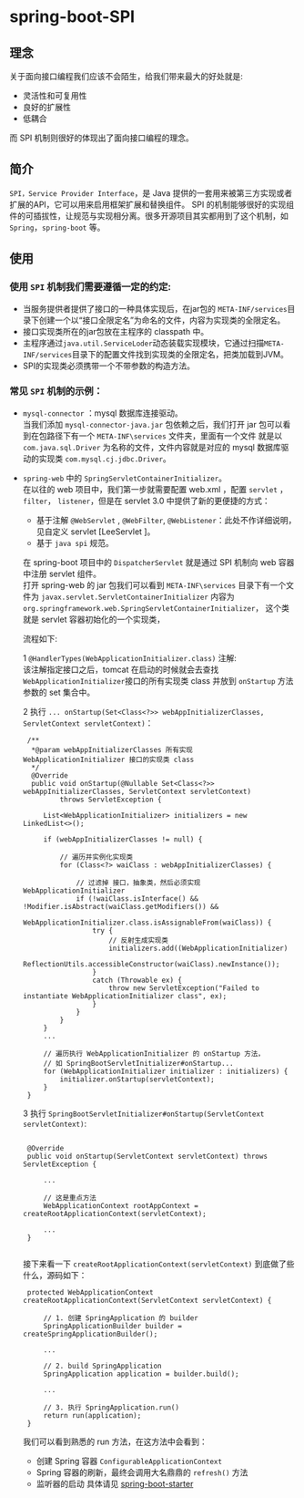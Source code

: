 # spring-boot-SPI

## 理念

关于面向接口编程我们应该不会陌生，给我们带来最大的好处就是:
- 灵活性和可复用性
- 良好的扩展性
- 低耦合

而 SPI 机制则很好的体现出了面向接口编程的理念。

## 简介

`SPI，Service Provider Interface`，是 Java 提供的一套用来被第三方实现或者扩展的API，它可以用来启用框架扩展和替换组件。
SPI 的机制能够很好的实现组件的可插拔性，让规范与实现相分离。很多开源项目其实都用到了这个机制，如 `Spring`，`spring-boot` 等。

## 使用

### 使用 ``SPI`` 机制我们需要遵循一定的约定:
- 当服务提供者提供了接口的一种具体实现后，在jar包的 `META-INF/services`目录下创建一个以“接口全限定名”为命名的文件，内容为实现类的全限定名。
- 接口实现类所在的jar包放在主程序的 classpath 中。
- 主程序通过`java.util.ServiceLoder`动态装载实现模块，它通过扫描`META-INF/services`目录下的配置文件找到实现类的全限定名，把类加载到JVM。
- SPI的实现类必须携带一个不带参数的构造方法。

### 常见 ``SPI`` 机制的示例：
- `mysql-connector` ：mysql 数据库连接驱动。  
当我们添加 `mysql-connector-java.jar` 包依赖之后，我们打开 jar 包可以看到在包路径下有一个 `META-INF\services` 文件夹，里面有一个文件
就是以 `com.java.sql.Driver` 为名称的文件，文件内容就是对应的 mysql 数据库驱动的实现类 `com.mysql.cj.jdbc.Driver`。

- `spring-web` 中的 `SpringServletContainerInitializer`。  
在以往的 web 项目中，我们第一步就需要配置 web.xml ，配置 `servlet` ， `filter`， `listener`，但是在 servlet 3.0 中提供了新的更便捷的方式：
   
   - 基于注解 `@WebServlet` , `@WebFilter`, `@WebListener`：此处不作详细说明，见自定义 servlet [LeeServlet ]。
   - 基于 `java spi` 规范。
     
   在 spring-boot 项目中的 `DispatcherServlet` 就是通过 SPI 机制向 web 容器中注册 servlet 组件。  
   打开 spring-web 的 jar 包我们可以看到 `META-INF\services`
   目录下有一个文件为 `javax.servlet.ServletContainerInitializer` 内容为 `org.springframework.web.SpringServletContainerInitializer`，
   这个类就是 servlet 容器初始化的一个实现类，  
   
   流程如下:
   
   1 `@HandlerTypes(WebApplicationInitializer.class)` 注解:  
   该注解指定接口之后，tomcat 在启动的时候就会去查找`WebApplicationInitializer`接口的所有实现类 class 并放到 `onStartup` 方法参数的 set 集合中。
   
   2 执行 `... onStartup(Set<Class<?>> webAppInitializerClasses, ServletContext servletContext)`：  
   
   ```
    /**
     *@param webAppInitializerClasses 所有实现 WebApplicationInitializer 接口的实现类 class
     */
     @Override
	 public void onStartup(@Nullable Set<Class<?>> webAppInitializerClasses, ServletContext servletContext)
			throws ServletException {

		List<WebApplicationInitializer> initializers = new LinkedList<>();

		if (webAppInitializerClasses != null) {
		
		    // 遍历并实例化实现类
			for (Class<?> waiClass : webAppInitializerClasses) {
			
				// 过滤掉 接口，抽象类，然后必须实现 WebApplicationInitializer
				if (!waiClass.isInterface() && !Modifier.isAbstract(waiClass.getModifiers()) &&
						WebApplicationInitializer.class.isAssignableFrom(waiClass)) {
					try {
					    // 反射生成实现类
						initializers.add((WebApplicationInitializer)
								ReflectionUtils.accessibleConstructor(waiClass).newInstance());
					}
					catch (Throwable ex) {
						throw new ServletException("Failed to instantiate WebApplicationInitializer class", ex);
					}
				}
			}
		}
        ...
		
		// 遍历执行 WebApplicationInitializer 的 onStartup 方法，
		// 如 SpringBootServletInitializer#onStartup...
		for (WebApplicationInitializer initializer : initializers) {
			initializer.onStartup(servletContext);
		}
	}

   ```
   3 执行 `SpringBootServletInitializer#onStartup(ServletContext servletContext)`:
   ```
   
    @Override
   	public void onStartup(ServletContext servletContext) throws ServletException {
   		
   		...
   		
   		// 这是重点方法
   		WebApplicationContext rootAppContext = createRootApplicationContext(servletContext);
   		
   		...
   	}
    
   ```
   
   接下来看一下 `createRootApplicationContext(servletContext)` 到底做了些什么，源码如下：
   
   ```
    protected WebApplicationContext createRootApplicationContext(ServletContext servletContext) {
    
        // 1. 创建 SpringApplication 的 builder
		SpringApplicationBuilder builder = createSpringApplicationBuilder();
	
	    ...
		
		// 2. build SpringApplication
		SpringApplication application = builder.build();
		
		...
		
		// 3. 执行 SpringApplication.run()
		return run(application);
	}

    ```
  我们可以看到熟悉的 run 方法，在这方法中会看到：
  - 创建 Spring 容器 `ConfigurableApplicationContext`
  - Spring 容器的刷新，最终会调用大名鼎鼎的 `refresh()` 方法
  - 监听器的启动
  具体请见 [spring-boot-starter](https://github.com/leofeez/spring-boot-learning/tree/master/spring-boot-learning-starter)



